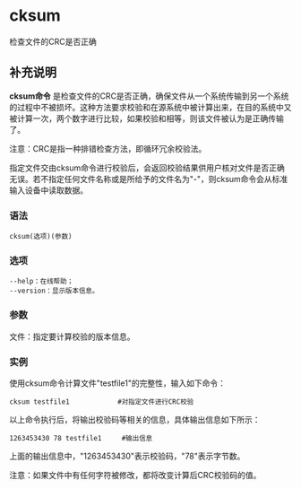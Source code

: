cksum
===

检查文件的CRC是否正确

## 补充说明

**cksum命令** 是检查文件的CRC是否正确，确保文件从一个系统传输到另一个系统的过程中不被损坏。这种方法要求校验和在源系统中被计算出来，在目的系统中又被计算一次，两个数字进行比较，如果校验和相等，则该文件被认为是正确传输了。

注意：CRC是指一种排错检查方法，即循环冗余校验法。

指定文件交由cksum命令进行校验后，会返回校验结果供用户核对文件是否正确无误。若不指定任何文件名称或是所给予的文件名为"-"，则cksum命令会从标准输入设备中读取数据。

### 语法  

```
cksum(选项)(参数)
```

### 选项  

```
--help：在线帮助；
--version：显示版本信息。
```

### 参数  

文件：指定要计算校验的版本信息。

### 实例  

使用cksum命令计算文件"testfile1"的完整性，输入如下命令：

```
cksum testfile1            #对指定文件进行CRC校验
```

以上命令执行后，将输出校验码等相关的信息，具体输出信息如下所示：

```
1263453430 78 testfile1     #输出信息
```

上面的输出信息中，"1263453430"表示校验码，"78"表示字节数。

注意：如果文件中有任何字符被修改，都将改变计算后CRC校验码的值。


<!-- Linux命令行搜索引擎：https://jaywcjlove.github.io/linux-command/ -->